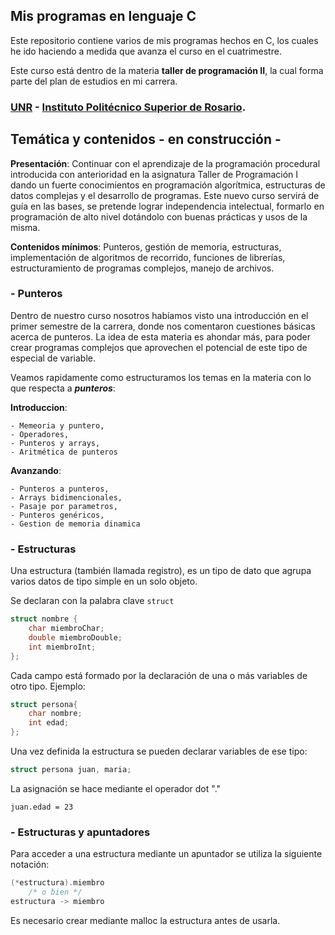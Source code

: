 ## Mis programas en lenguaje C

  Este repositorio contiene varios de mis programas hechos en C,
  los cuales he ido haciendo a medida que avanza el curso en el
  cuatrimestre.

  Este curso está dentro de la materia **taller de programación II**,
  la cual forma parte del plan de estudios en mi carrera.

### [UNR](https://unr.edu.ar/) - [Instituto Politécnico Superior de Rosario](https://www.ips.edu.ar/).

## Temática y contenidos - en construcción -
**Presentación**:
Continuar con el aprendizaje de la programación procedural introducida con anterioridad en la asignatura Taller de Programación I dando un fuerte
conocimientos en programación algorítmica, estructuras de datos complejas y el
desarrollo de programas. Este nuevo curso servirá de guía en las bases, se pretende lograr independencia intelectual, formarlo en programación de alto nivel dotándolo con buenas prácticas y usos de la misma.

**Contenidos mínimos**:
Punteros, gestión de memoria, estructuras, implementación de algoritmos de recorrido, funciones de librerías, estructuramiento de programas complejos, manejo de archivos.


### - Punteros
Dentro de nuestro curso nosotros habíamos visto una introducción en el primer semestre de la carrera, donde nos comentaron cuestiones básicas acerca de punteros. La idea de esta materia es ahondar más, para poder crear programas complejos que aprovechen el potencial de este tipo de especial de variable.

Veamos rapidamente como estructuramos los temas en la materia con lo que respecta a ___punteros___:

**Introduccion**:

	- Memeoria y puntero,
	- Operadores,
	- Punteros y arrays,
	- Aritmética de punteros

**Avanzando**:

	- Punteros a punteros,
	- Arrays bidimencionales,
	- Pasaje por parametros,
	- Punteros genéricos,
	- Gestion de memoria dinamica

### - Estructuras
Una estructura (también llamada registro), es un tipo de dato que agrupa varios datos de tipo simple en un solo objeto.

Se declaran con la palabra clave `struct`

```C
struct nombre {
	char miembroChar;
	double miembroDouble;
	int miembroInt;
};
```
Cada campo está formado por la declaración de una o más variables de otro tipo. Ejemplo:

```C
struct persona{
	char nombre;
	int edad;
};
```
Una vez definida la estructura se pueden declarar variables de ese tipo:

```C 
struct persona juan, maria;
```
La asignación se hace mediante el operador dot "."

`juan.edad = 23`

### - Estructuras y apuntadores
Para acceder a una estructura mediante un apuntador se utiliza la siguiente notación:  

```C
(*estructura).miembro
    /* o bien */
estructura -> miembro
```
Es necesario crear mediante malloc la estructura antes de usarla.
